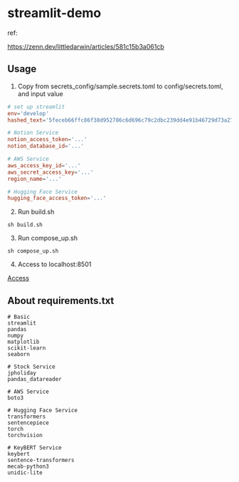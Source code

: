 # streamlit-demo

ref:

https://zenn.dev/littledarwin/articles/581c15b3a061cb

## Usage

1. Copy from secrets_config/sample.secrets.toml to config/secrets.toml, and input value

```toml
# set up streamlit
env='develop'
hashed_text='5feceb66ffc86f38d952786c6d696c79c2dbc239dd4e91b46729d73a27fb57e9'

# Notion Service
notion_access_token='...'
notion_database_id='...'

# AWS Service
aws_access_key_id='...'
aws_secret_access_key='...'
region_name='...'

# Hugging Face Service
hugging_face_access_token='...'
```

2. Run build.sh

```shell
sh build.sh
```

3. Run compose_up.sh

```shell
sh compose_up.sh
```

4. Access to localhost:8501

[Access](http://localhost:8501/)

## About requirements.txt

```shell
# Basic
streamlit
pandas
numpy
matplotlib
scikit-learn
seaborn

# Stock Service
jpholiday
pandas_datareader

# AWS Service
boto3

# Hugging Face Service
transformers
sentencepiece
torch
torchvision

# KeyBERT Service
keybert
sentence-transformers
mecab-python3
unidic-lite
```